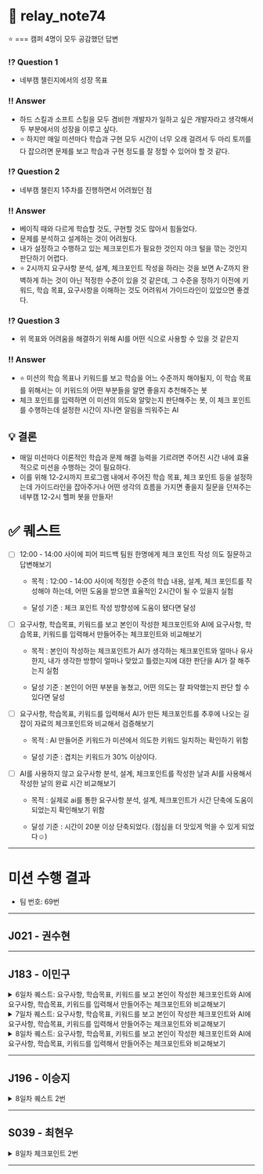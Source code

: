 # 📒 relay_note74

⭐ === 캠퍼 4명이 모두 공감했던 답변

### ⁉️ Question 1

- 네부캠 챌린지에서의 성장 목표

### ‼️ Answer

- 하드 스킬과 소프트 스킬을 모두 겸비한 개발자가 일하고 싶은 개발자라고 생각해서 두 부분에서의 성장을 이루고 싶다.
- ⭐ 하지만 매일 미션마다 학습과 구현 모두 시간이 너무 오래 걸려서 두 마리 토끼를 다 잡으려면 문제를 보고 학습과 구현 정도를 잘 정할 수 있어야 할 것 같다.

### ⁉️ Question 2

- 네부캠 챌린지 1주차를 진행하면서 어려웠던 점

### ‼️ Answer

- 베이직 때와 다르게 학습할 것도, 구현할 것도 많아서 힘들었다.
- 문제를 분석하고 설계하는 것이 어려웠다.
- 내가 설정하고 수행하고 있는 체크포인트가 필요한 것인지 야크 털을 깎는 것인지 판단하기 어렵다.
- ⭐ 2시까지 요구사항 분석, 설계, 체크포인트 작성을 하라는 것을 보면 A-Z까지 완벽하게 하는 것이 아닌 적정한 수준이 있을 것 같은데, 그 수준을 정하기 이전에 키워드, 학습 목표, 요구사항을 이해하는 것도 어려워서 가이드라인이 있었으면 좋겠다.

### ⁉️ Question 3

- 위 목표와 어려움을 해결하기 위해 AI를 어떤 식으로 사용할 수 있을 것 같은지

### ‼️ Answer

- ⭐ 미션의 학습 목표나 키워드를 보고 학습을 어느 수준까지 해야될지, 이 학습 목표를 위해서는 이 키워드의 어떤 부분들을 알면 좋을지 추천해주는 봇
- 체크 포인트를 입력하면 이 미션의 의도와 알맞는지 판단해주는 봇, 이 체크 포인트를 수행하는데 설정한 시간이 지나면 알림을 띄워주는 AI

## 💡 결론

- 매일 미션마다 이론적인 학습과 문제 해결 능력을 기르려면 주어진 시간 내에 효율적으로 미션을 수행하는 것이 필요하다.
- 이를 위해 12-2시까지 프로그램 내에서 주어진 학습 목표, 체크 포인트 등을 설정하는데 가이드라인을 잡아주거나 어떤 생각의 흐름을 가지면 좋을지 질문을 던져주는 네부캠 12-2시 헬퍼 봇을 만들자!

# ✅ 퀘스트

- [ ] 12:00 - 14:00 사이에 피어 피드백 팀원 한명에게 체크 포인트 작성 의도 질문하고 답변해보기

  - 목적 : 12:00 - 14:00 사이에 적정한 수준의 학습 내용, 설계, 체크 포인트를 작성해야 하는데, 어떤 도움을 받으면 효율적인 2시간이 될 수 있을지 실험

  - 달성 기준 : 체크 포인트 작성 방향성에 도움이 됐다면 달성

- [ ] 요구사항, 학습목표, 키워드를 보고 본인이 작성한 체크포인트와 AI에 요구사항, 학습목표, 키워드를 입력해서 만들어주는 체크포인트와 비교해보기

  - 목적 : 본인이 작성하는 체크포인트가 AI가 생각하는 체크포인트와 얼마나 유사한지, 내가 생각한 방향이 얼마나 맞았고 틀렸는지에 대한 판단을 AI가 잘 해주는지 실험

  - 달성 기준 : 본인이 어떤 부분을 놓쳤고, 어떤 의도는 잘 파악했는지 판단 할 수 있다면 달성

- [ ] 요구사항, 학습목표, 키워드를 입력해서 AI가 만든 체크포인트를 추후에 나오는 길잡이 자료의 체크포인트와 비교해서 검증해보기

  - 목적 : AI 만들어준 키워드가 미션에서 의도한 키워드 일치하는 확인하기 위함

  - 달성 기준 : 겹치는 키워드가 30% 이상이다.

- [ ] AI를 사용하지 않고 요구사항 분석, 설계, 체크포인트를 작성한 날과 AI를 사용해서 작성한 날의 완료 시간 비교해보기

  - 목적 : 실제로 ai를 통한 요구사항 분석, 설계, 체크포인트가 시간 단축에 도움이 되었는지 확인해보기 위함

  - 달성 기준 : 시간이 20분 이상 단축되었다. (점심을 더 맛있게 먹을 수 있게 되었다☺️)

---

# 미션 수행 결과
- 팀 번호: 69번
---
## J021 - 권수현

---
## J183 - 이민구

<details markdown="1">
  <summary>6일차 퀘스트: 요구사항, 학습목표, 키워드를 보고 본인이 작성한 체크포인트와 AI에 요구사항, 학습목표, 키워드를 입력해서 만들어주는 체크포인트와 비교해보기</summary>
  <div>
    <img src="./week1_image/J183_AI_improvement.png" />
    <img src="./week1_image/J183_AI_result.png" />
  </div>
</details>

<details markdown="1">
  <summary>7일차 퀘스트: 요구사항, 학습목표, 키워드를 보고 본인이 작성한 체크포인트와 AI에 요구사항, 학습목표, 키워드를 입력해서 만들어주는 체크포인트와 비교해보기</summary>
  <div>
    <img src="./week1_image/J183_README_Result_day07.png" />
    <img src="./week1_image/J183_CheckList_Result_day07.png" />
    <img src="./week1_image/J193_Feedback_day07.png" />
  </div>
</details>

<details markdown="1">
  <summary>8일차 퀘스트: 요구사항, 학습목표, 키워드를 보고 본인이 작성한 체크포인트와 AI에 요구사항, 학습목표, 키워드를 입력해서 만들어주는 체크포인트와 비교해보기</summary>
  <div>
    <img src="./week1_image/J183_AI_result_day08.png" />
    <img src="./week1_image/J183_AI_feedback_day08.png" />
  </div>
</details>

---
## J196 - 이승지

<details markdown="1">
  <summary>8일차 퀘스트 2번</summary>
  
  **프롬프트**
  <div>
  [요청 배경]
  - 학습 목표에 있는 키워드에서 핵심을 자주 빠뜨린다.  
  - 목적: 누락 없이 핵심을 학습하기 위함.  
  - 달성 기준: 체크포인트에 “AI 제안한 필수 개념 학습” 섹션 존재.
  
  [해야 할 일]
  1) 내가 제공하는 “학습 목표/기능 요구사항/프로그래밍 요구사항”에서 모든 키워드 추출 후 동의어 묶기.  
  2) 누락된 필수 개념·도구·패턴·테스트 항목을 제안(사전지식, 병목, 디버깅/검증 방법 포함).  
  3) 위 1)~2) 기반으로 체크포인트 목록 작성.  
     - 형식: `[ ] 항목명 — 달성 기준(정량/검증 방법)`  
     - 각 항목은 ✓/✗로 평가 가능해야 함.  
  4) 체크포인트 마지막에 반드시 `"AI 제안한 필수 개념 학습"` 섹션을 별도 블럭으로 넣어라.  
  5) 빠진 게 없는지 검증하기 위한 셀프 리뷰 질문 5개 제시.  
  
  [출력 형식]
  - 1. 키워드 맵(그룹핑 포함)  
  - 2. 누락된 필수 개념/도구/패턴/테스트 제안  
  - 3. 체크포인트 리스트  
  - 4. "AI 제안한 필수 개념 학습" 섹션  
  - 5. 셀프 리뷰 질문 5개  
  
  [주의]
  - 불확실한 건 “확실하지 않음”으로 표시.  
  - 내 요구사항이 누락되면 이유와 함께 재질문.  
  - 불필요한 장황함 금지, 핵심만.
  
  === 아래에 내가 입력할 내용 ===
  학습 목표:
  ...
  기능 요구사항:
  ...
  프로그래밍 요구사항:
  ...
  </div>
  
  **AI 답변**
  
  <img src="./week1_image/J196_1.png" />
  <img src="./week1_image/J196_2.png" />

</details>

---
## S039 - 최현우
<details>
<summary>8일차 체크포인트 2번</summary>
<div markdown="1">

### ChatGPT 가 답변한 체크포인트
<img width="500" height="682" alt="답변1" src="https://github.com/user-attachments/assets/4ec6b1ec-335b-4564-8072-a5e23c522968" />
<img width="500" height="545" alt="답변2" src="https://github.com/user-attachments/assets/3291e764-1ce8-4b3b-bc7d-0453778b8b40" />

### 내 체크포인트
<img width="728" height="859" alt="내체크포인트" src="https://github.com/user-attachments/assets/4920f314-57c6-4ce9-a263-c8c0c18ee5de" />




</div>
</details>



---
